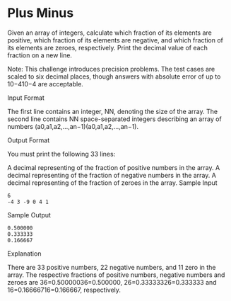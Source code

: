 Plus Minus
=============

Given an array of integers, calculate which fraction of its elements are positive, which fraction of its elements are negative, and which fraction of its elements are zeroes, respectively. Print the decimal value of each fraction on a new line.

Note: This challenge introduces precision problems. The test cases are scaled to six decimal places, though answers with absolute error of up to 10−410−4 are acceptable.

Input Format

The first line contains an integer, NN, denoting the size of the array. 
The second line contains NN space-separated integers describing an array of numbers (a0,a1,a2,…,an−1)(a0,a1,a2,…,an−1).

Output Format

You must print the following 33 lines:

A decimal representing of the fraction of positive numbers in the array.
A decimal representing of the fraction of negative numbers in the array.
A decimal representing of the fraction of zeroes in the array.
Sample Input
```
6
-4 3 -9 0 4 1         
```
Sample Output
```
0.500000
0.333333
0.166667
```
Explanation

There are 33 positive numbers, 22 negative numbers, and 11 zero in the array. 
The respective fractions of positive numbers, negative numbers and zeroes are 36=0.50000036=0.500000, 26=0.33333326=0.333333 and 16=0.16666716=0.166667, respectively.
